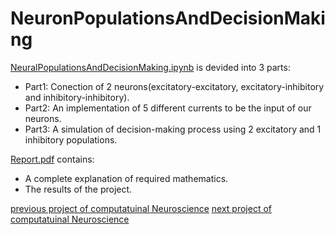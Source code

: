 # NeuronPopulationsAndDecisionMaking

[NeuralPopulationsAndDecisionMaking.ipynb](https://github.com/AnitaSoroush/NeuralPopulationsAndDecisionMaking/blob/main/NeuralPopulationsAndDecisionMaking.ipynb) is devided into 3 parts:
* Part1: Conection of 2 neurons(excitatory-excitatory, excitatory-inhibitory and inhibitory-inhibitory).
* Part2: An implementation of 5 different currents to be the input of our neurons.
* Part3: A simulation of decision-making process using 2 excitatory and 1 inhibitory populations.

[Report.pdf](https://github.com/AnitaSoroush/NeuralPopulationsAndDecisionMaking/blob/main/Report.pdf) contains:
* A complete explanation of required mathematics.
* The results of the project.

[previous project of computatuinal Neuroscience](https://github.com/AnitaSoroush/LIF_ALIF_AELIF)
[next project of computatuinal Neuroscience](https://github.com/AnitaSoroush/LearningProcess)
